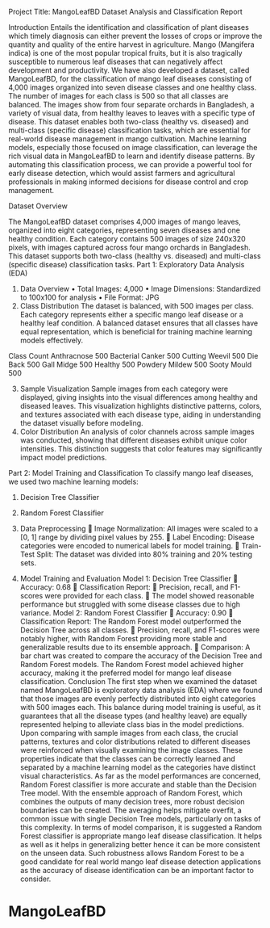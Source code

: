 Project Title: MangoLeafBD Dataset Analysis and Classification Report

Introduction
Entails the identification and classification of plant diseases which timely diagnosis can either prevent the losses of crops or improve the quantity and quality of the entire harvest in agriculture. Mango (Mangifera indica) is one of the most popular tropical fruits, but it is also tragically susceptible to numerous leaf diseases that can negatively affect development and productivity. We have also developed a dataset, called MangoLeafBD, for the classification of mango leaf diseases consisting of 4,000 images organized into seven disease classes and one healthy class. The number of images for each class is 500 so that all classes are balanced. The images show from four separate orchards in Bangladesh, a variety of visual data, from healthy leaves to leaves with a specific type of disease.
This dataset enables both two-class (healthy vs. diseased) and multi-class (specific disease) classification tasks, which are essential for real-world disease management in mango cultivation. Machine learning models, especially those focused on image classification, can leverage the rich visual data in MangoLeafBD to learn and identify disease patterns. By automating this classification process, we can provide a powerful tool for early disease detection, which would assist farmers and agricultural professionals in making informed decisions for disease control and crop management.

Dataset Overview

The MangoLeafBD dataset comprises 4,000 images of mango leaves, organized into eight categories, representing seven diseases and one healthy condition. Each category contains 500 images of size 240x320 pixels, with images captured across four mango orchards in Bangladesh. This dataset supports both two-class (healthy vs. diseased) and multi-class (specific disease) classification tasks.
Part 1: Exploratory Data Analysis (EDA)
1. Data Overview
•	Total Images: 4,000
•	Image Dimensions: Standardized to 100x100 for analysis
•	File Format: JPG
2. Class Distribution
The dataset is balanced, with 500 images per class. Each category represents either a specific mango leaf disease or a healthy leaf condition. A balanced dataset ensures that all classes have equal representation, which is beneficial for training machine learning models effectively.

Class	Count
Anthracnose	500
Bacterial Canker	500
Cutting Weevil	500
Die Back	500
Gall Midge	500
Healthy	500
Powdery Mildew	500
Sooty Mould	500


3. Sample Visualization
Sample images from each category were displayed, giving insights into the visual differences among healthy and diseased leaves. This visualization highlights distinctive patterns, colors, and textures associated with each disease type, aiding in understanding the dataset visually before modeling.
4. Color Distribution
An analysis of color channels across sample images was conducted, showing that different diseases exhibit unique color intensities. This distinction suggests that color features may significantly impact model predictions.

Part 2: Model Training and Classification
To classify mango leaf diseases, we used two machine learning models:
1.	Decision Tree Classifier
2.	Random Forest Classifier

1. Data Preprocessing
	Image Normalization: All images were scaled to a [0, 1] range by dividing pixel values by 255.
	Label Encoding: Disease categories were encoded to numerical labels for model training.
	Train-Test Split: The dataset was divided into 80% training and 20% testing sets.
2. Model Training and Evaluation
Model 1: Decision Tree Classifier
	Accuracy: 0.68
	Classification Report:
	Precision, recall, and F1-scores were provided for each class.
	The model showed reasonable performance but struggled with some disease classes due to high variance.
Model 2: Random Forest Classifier
	Accuracy: 0.90
	Classification Report:
The Random Forest model outperformed the Decision Tree across all classes.
	Precision, recall, and F1-scores were notably higher, with Random Forest providing more stable and generalizable results due to its ensemble approach.
	Comparison: A bar chart was created to compare the accuracy of the Decision Tree and Random Forest models. The Random Forest model achieved higher accuracy, making it the preferred model for mango leaf disease classification.
Conclusion
The first step when we examined the dataset named MangoLeafBD is exploratory data analysis (EDA) where we found that those images are evenly perfectly distributed into eight categories with 500 images each. This balance during model training is useful, as it guarantees that all the disease types (and healthy leave) are equally represented helping to alleviate class bias in the model predictions. Upon comparing with sample images from each class, the crucial patterns, textures and color distributions related to different diseases were reinforced when visually examining the image classes. These properties indicate that the classes can be correctly learned and separated by a machine learning model as the categories have distinct visual characteristics.
As far as the model performances are concerned, Random Forest classifier is more accurate and stable than the Decision Tree model. With the ensemble approach of Random Forest, which combines the outputs of many decision trees, more robust decision boundaries can be created. The averaging helps mitigate overfit, a common issue with single Decision Tree models, particularly on tasks of this complexity.
In terms of model comparison, it is suggested a Random Forest classifier is appropriate mango leaf disease classification. It helps as well as it helps in generalizing better hence it can be more consistent on the unseen data. Such robustness allows Random Forest to be a good candidate for real world mango leaf disease detection applications as the accuracy of disease identification can be an important factor to consider.


# MangoLeafBD
